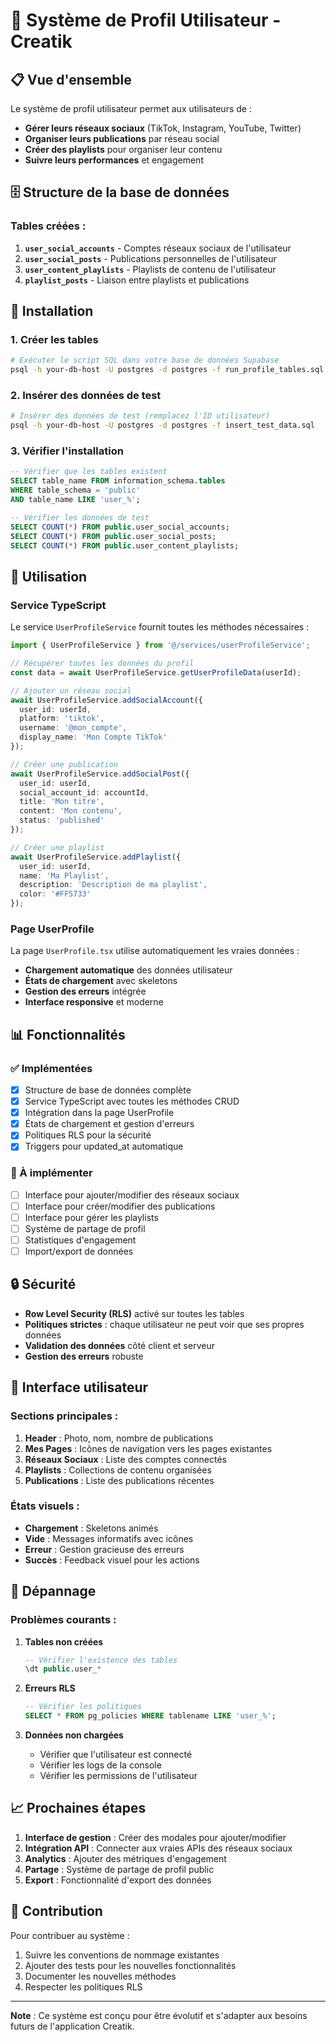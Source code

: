 # 🎯 Système de Profil Utilisateur - Creatik

## 📋 Vue d'ensemble

Le système de profil utilisateur permet aux utilisateurs de :
- **Gérer leurs réseaux sociaux** (TikTok, Instagram, YouTube, Twitter)
- **Organiser leurs publications** par réseau social
- **Créer des playlists** pour organiser leur contenu
- **Suivre leurs performances** et engagement

## 🗄️ Structure de la base de données

### Tables créées :

1. **`user_social_accounts`** - Comptes réseaux sociaux de l'utilisateur
2. **`user_social_posts`** - Publications personnelles de l'utilisateur
3. **`user_content_playlists`** - Playlists de contenu de l'utilisateur
4. **`playlist_posts`** - Liaison entre playlists et publications

## 🚀 Installation

### 1. Créer les tables
```bash
# Exécuter le script SQL dans votre base de données Supabase
psql -h your-db-host -U postgres -d postgres -f run_profile_tables.sql
```

### 2. Insérer des données de test
```bash
# Insérer des données de test (remplacez l'ID utilisateur)
psql -h your-db-host -U postgres -d postgres -f insert_test_data.sql
```

### 3. Vérifier l'installation
```sql
-- Vérifier que les tables existent
SELECT table_name FROM information_schema.tables 
WHERE table_schema = 'public' 
AND table_name LIKE 'user_%';

-- Vérifier les données de test
SELECT COUNT(*) FROM public.user_social_accounts;
SELECT COUNT(*) FROM public.user_social_posts;
SELECT COUNT(*) FROM public.user_content_playlists;
```

## 🔧 Utilisation

### Service TypeScript
Le service `UserProfileService` fournit toutes les méthodes nécessaires :

```typescript
import { UserProfileService } from '@/services/userProfileService';

// Récupérer toutes les données du profil
const data = await UserProfileService.getUserProfileData(userId);

// Ajouter un réseau social
await UserProfileService.addSocialAccount({
  user_id: userId,
  platform: 'tiktok',
  username: '@mon_compte',
  display_name: 'Mon Compte TikTok'
});

// Créer une publication
await UserProfileService.addSocialPost({
  user_id: userId,
  social_account_id: accountId,
  title: 'Mon titre',
  content: 'Mon contenu',
  status: 'published'
});

// Créer une playlist
await UserProfileService.addPlaylist({
  user_id: userId,
  name: 'Ma Playlist',
  description: 'Description de ma playlist',
  color: '#FF5733'
});
```

### Page UserProfile
La page `UserProfile.tsx` utilise automatiquement les vraies données :
- **Chargement automatique** des données utilisateur
- **États de chargement** avec skeletons
- **Gestion des erreurs** intégrée
- **Interface responsive** et moderne

## 📊 Fonctionnalités

### ✅ Implémentées
- [x] Structure de base de données complète
- [x] Service TypeScript avec toutes les méthodes CRUD
- [x] Intégration dans la page UserProfile
- [x] États de chargement et gestion d'erreurs
- [x] Politiques RLS pour la sécurité
- [x] Triggers pour updated_at automatique

### 🔄 À implémenter
- [ ] Interface pour ajouter/modifier des réseaux sociaux
- [ ] Interface pour créer/modifier des publications
- [ ] Interface pour gérer les playlists
- [ ] Système de partage de profil
- [ ] Statistiques d'engagement
- [ ] Import/export de données

## 🔒 Sécurité

- **Row Level Security (RLS)** activé sur toutes les tables
- **Politiques strictes** : chaque utilisateur ne peut voir que ses propres données
- **Validation des données** côté client et serveur
- **Gestion des erreurs** robuste

## 🎨 Interface utilisateur

### Sections principales :
1. **Header** : Photo, nom, nombre de publications
2. **Mes Pages** : Icônes de navigation vers les pages existantes
3. **Réseaux Sociaux** : Liste des comptes connectés
4. **Playlists** : Collections de contenu organisées
5. **Publications** : Liste des publications récentes

### États visuels :
- **Chargement** : Skeletons animés
- **Vide** : Messages informatifs avec icônes
- **Erreur** : Gestion gracieuse des erreurs
- **Succès** : Feedback visuel pour les actions

## 🐛 Dépannage

### Problèmes courants :

1. **Tables non créées**
   ```sql
   -- Vérifier l'existence des tables
   \dt public.user_*
   ```

2. **Erreurs RLS**
   ```sql
   -- Vérifier les politiques
   SELECT * FROM pg_policies WHERE tablename LIKE 'user_%';
   ```

3. **Données non chargées**
   - Vérifier que l'utilisateur est connecté
   - Vérifier les logs de la console
   - Vérifier les permissions de l'utilisateur

## 📈 Prochaines étapes

1. **Interface de gestion** : Créer des modales pour ajouter/modifier
2. **Intégration API** : Connecter aux vraies APIs des réseaux sociaux
3. **Analytics** : Ajouter des métriques d'engagement
4. **Partage** : Système de partage de profil public
5. **Export** : Fonctionnalité d'export des données

## 🤝 Contribution

Pour contribuer au système :
1. Suivre les conventions de nommage existantes
2. Ajouter des tests pour les nouvelles fonctionnalités
3. Documenter les nouvelles méthodes
4. Respecter les politiques RLS

---

**Note** : Ce système est conçu pour être évolutif et s'adapter aux besoins futurs de l'application Creatik.
